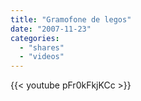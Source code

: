 ```yaml
---
title: "Gramofone de legos"
date: "2007-11-23"
categories:
  - "shares"
  - "videos"
---
```


{{< youtube pFr0kFkjKCc >}}
